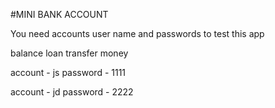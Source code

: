 #MINI BANK ACCOUNT

You need accounts user name and passwords to test this app

balance loan transfer money

account - js
password - 1111

account - jd
password - 2222
